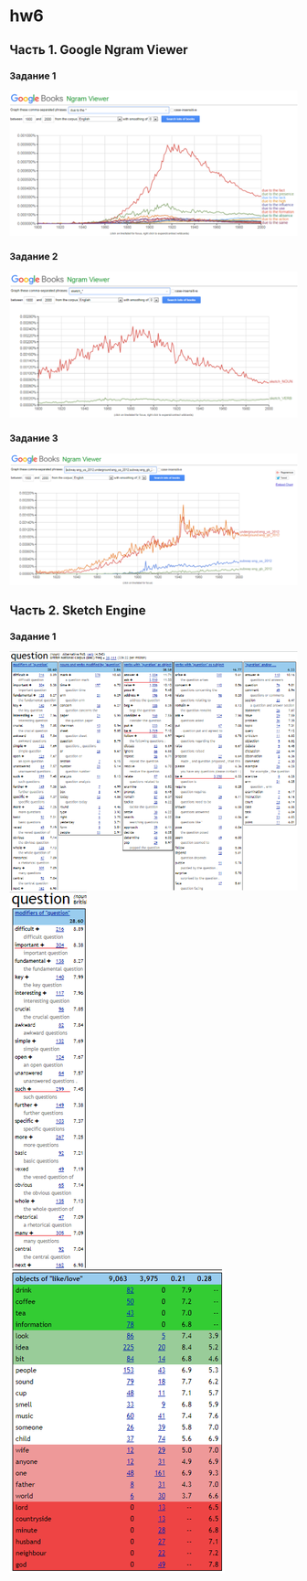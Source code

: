 # hw6
## Часть 1. Google Ngram Viewer
### Задание 1
![](https://github.com/nastyaprokhorova/hw6/blob/master/граф1.png)

### Задание 2
![](https://github.com/nastyaprokhorova/hw6/blob/master/граф2.png)

### Задание 3
![](https://github.com/nastyaprokhorova/hw6/blob/master/граф3.png)

## Часть 2. Sketch Engine
### Задание 1
![](https://github.com/nastyaprokhorova/hw6/blob/master/Question.png)
![](https://github.com/nastyaprokhorova/hw6/blob/master/Question1.png)
![](https://github.com/nastyaprokhorova/hw6/blob/master/дшлу.png)
